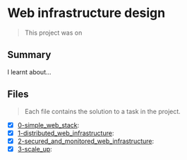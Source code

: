 # Web infrastructure design

> This project was on 

## Summary

I learnt about...

## Files

> Each file contains the solution to a task in the project.

- [x] [0-simple_web_stack](https://github.com/Ebube-Ochemba/alx-system_engineering-devops/blob/master/0x09-web_infrastructure_design/0-simple_web_stack):
- [x] [1-distributed_web_infrastructure](https://github.com/Ebube-Ochemba/alx-system_engineering-devops/blob/master/0x09-web_infrastructure_design/1-distributed_web_infrastructure):
- [x] [2-secured_and_monitored_web_infrastructure](https://github.com/Ebube-Ochemba/alx-system_engineering-devops/blob/master/0x09-web_infrastructure_design/2-secured_and_monitored_web_infrastructure):
- [x] [3-scale_up](https://github.com/Ebube-Ochemba/alx-system_engineering-devops/blob/master/0x09-web_infrastructure_design/3-scale_up):

